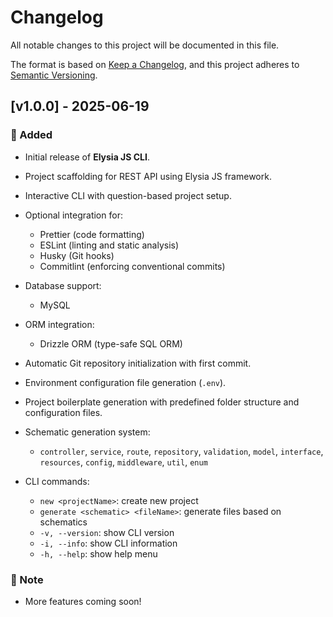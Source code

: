 # Changelog

All notable changes to this project will be documented in this file.

The format is based on [Keep a Changelog](https://keepachangelog.com/en/1.0.0/), and this project adheres to [Semantic Versioning](https://semver.org/spec/v2.0.0.html).

## [v1.0.0] - 2025-06-19

### 🚀 Added

- Initial release of **Elysia JS CLI**.
- Project scaffolding for REST API using Elysia JS framework.
- Interactive CLI with question-based project setup.
- Optional integration for:

    - Prettier (code formatting)
    - ESLint (linting and static analysis)
    - Husky (Git hooks)
    - Commitlint (enforcing conventional commits)

- Database support:

    - MySQL

- ORM integration:

    - Drizzle ORM (type-safe SQL ORM)

- Automatic Git repository initialization with first commit.
- Environment configuration file generation (`.env`).
- Project boilerplate generation with predefined folder structure and configuration files.
- Schematic generation system:

    - `controller`, `service`, `route`, `repository`, `validation`, `model`, `interface`, `resources`, `config`, `middleware`, `util`, `enum`

- CLI commands:

    - `new <projectName>`: create new project
    - `generate <schematic> <fileName>`: generate files based on schematics
    - `-v, --version`: show CLI version
    - `-i, --info`: show CLI information
    - `-h, --help`: show help menu

### 📜 Note

- More features coming soon!
